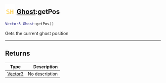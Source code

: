 ## <img src="../../.gitbook/assets/shared.png" width="32" height="32" /> [Ghost](../ghost/README.md):getPos

```lua
Vector3 Ghost:getPos()
```

Gets the current ghost position

------
## Returns

| Type   | Description |
| ------ | ----------: |
| [Vector3](../vector3/README.md) | No description |

